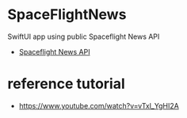 # SpaceFlightNews
SwiftUI app using public Spaceflight News API
- [Spaceflight News API](https://spaceflightnewsapi.net/)

# reference tutorial
- https://www.youtube.com/watch?v=vTxl_YgHI2A
